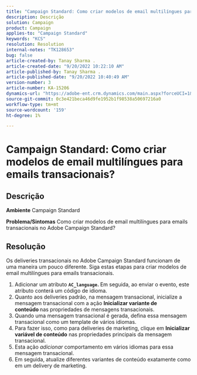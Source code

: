 ```yaml
---
title: "Campaign Standard: Como criar modelos de email multilíngues para emails transacionais?"
description: Descrição
solution: Campaign
product: Campaign
applies-to: "Campaign Standard"
keywords: "KCS"
resolution: Resolution
internal-notes: "TK128653"
bug: false
article-created-by: Tanay Sharma .
article-created-date: "9/20/2022 10:22:10 AM"
article-published-by: Tanay Sharma .
article-published-date: "9/20/2022 10:40:49 AM"
version-number: 3
article-number: KA-15206
dynamics-url: "https://adobe-ent.crm.dynamics.com/main.aspx?forceUCI=1&pagetype=entityrecord&etn=knowledgearticle&id=da09ec12-ce38-ed11-9db1-002248086735"
source-git-commit: 0c3e421beca46d9fe1952b1f98538a50697216a0
workflow-type: tm+mt
source-wordcount: '159'
ht-degree: 1%

---
```


# Campaign Standard: Como criar modelos de email multilíngues para emails transacionais?

## Descrição

<b>Ambiente</b>
Campaign Standard


<b>Problema/Sintomas</b>
Como criar modelos de email multilíngues para emails transacionais no Adobe Campaign Standard?


## Resolução




Os deliveries transacionais no Adobe Campaign Standard funcionam de uma maneira um pouco diferente. Siga estas etapas para criar modelos de email multilíngues para emails transacionais.



1. Adicionar um atributo <b>`AC_language`. </b>Em seguida, ao enviar o evento, este atributo conterá um código de idioma.
2. Quanto aos deliveries padrão, na mensagem transacional, inicialize a mensagem transacional com a ação <b>Inicializar variante de conteúdo </b>nas propriedades de mensagens transacionais.
3. Quando uma mensagem transacional é gerada, defina essa mensagem transacional como um template de vários idiomas.
4. Para fazer isso, como para deliveries de marketing, clique em <b>Inicializar variável de conteúdo</b> nas propriedades principais da mensagem transacional.
5. Esta ação *adicionar* comportamento em vários idiomas para essa mensagem transacional.
6. Em seguida, atualize diferentes variantes de conteúdo exatamente como em um delivery de marketing.

